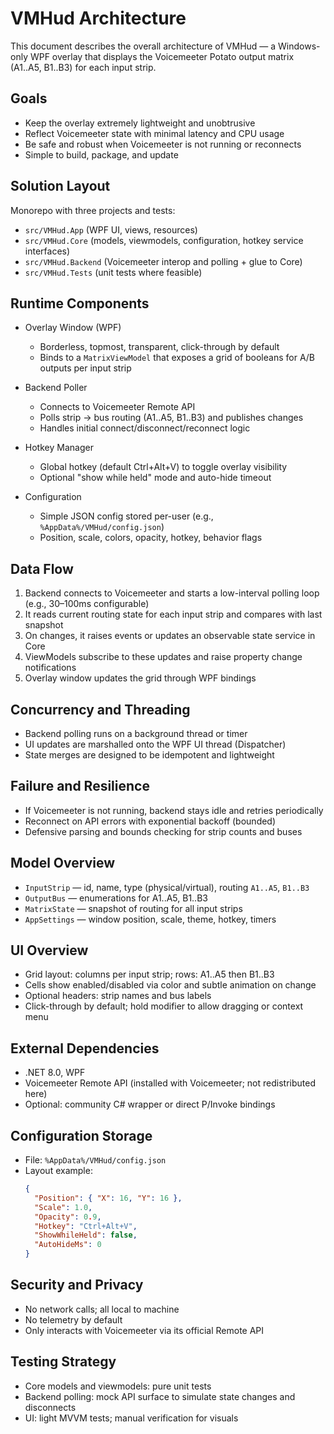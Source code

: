# VMHud Architecture

This document describes the overall architecture of VMHud — a Windows-only WPF overlay that displays the Voicemeeter Potato output matrix (A1..A5, B1..B3) for each input strip.

## Goals
- Keep the overlay extremely lightweight and unobtrusive
- Reflect Voicemeeter state with minimal latency and CPU usage
- Be safe and robust when Voicemeeter is not running or reconnects
- Simple to build, package, and update

## Solution Layout

Monorepo with three projects and tests:
- `src/VMHud.App` (WPF UI, views, resources)
- `src/VMHud.Core` (models, viewmodels, configuration, hotkey service interfaces)
- `src/VMHud.Backend` (Voicemeeter interop and polling + glue to Core)
- `src/VMHud.Tests` (unit tests where feasible)

## Runtime Components

- Overlay Window (WPF)
  - Borderless, topmost, transparent, click-through by default
  - Binds to a `MatrixViewModel` that exposes a grid of booleans for A/B outputs per input strip

- Backend Poller
  - Connects to Voicemeeter Remote API
  - Polls strip -> bus routing (A1..A5, B1..B3) and publishes changes
  - Handles initial connect/disconnect/reconnect logic

- Hotkey Manager
  - Global hotkey (default Ctrl+Alt+V) to toggle overlay visibility
  - Optional "show while held" mode and auto-hide timeout

- Configuration
  - Simple JSON config stored per-user (e.g., `%AppData%/VMHud/config.json`)
  - Position, scale, colors, opacity, hotkey, behavior flags

## Data Flow

1) Backend connects to Voicemeeter and starts a low-interval polling loop (e.g., 30–100ms configurable)
2) It reads current routing state for each input strip and compares with last snapshot
3) On changes, it raises events or updates an observable state service in Core
4) ViewModels subscribe to these updates and raise property change notifications
5) Overlay window updates the grid through WPF bindings

## Concurrency and Threading

- Backend polling runs on a background thread or timer
- UI updates are marshalled onto the WPF UI thread (Dispatcher)
- State merges are designed to be idempotent and lightweight

## Failure and Resilience

- If Voicemeeter is not running, backend stays idle and retries periodically
- Reconnect on API errors with exponential backoff (bounded)
- Defensive parsing and bounds checking for strip counts and buses

## Model Overview

- `InputStrip` — id, name, type (physical/virtual), routing `A1..A5`, `B1..B3`
- `OutputBus` — enumerations for A1..A5, B1..B3
- `MatrixState` — snapshot of routing for all input strips
- `AppSettings` — window position, scale, theme, hotkey, timers

## UI Overview

- Grid layout: columns per input strip; rows: A1..A5 then B1..B3
- Cells show enabled/disabled via color and subtle animation on change
- Optional headers: strip names and bus labels
- Click-through by default; hold modifier to allow dragging or context menu

## External Dependencies

- .NET 8.0, WPF
- Voicemeeter Remote API (installed with Voicemeeter; not redistributed here)
- Optional: community C# wrapper or direct P/Invoke bindings

## Configuration Storage

- File: `%AppData%/VMHud/config.json`
- Layout example:
  ```json
  {
    "Position": { "X": 16, "Y": 16 },
    "Scale": 1.0,
    "Opacity": 0.9,
    "Hotkey": "Ctrl+Alt+V",
    "ShowWhileHeld": false,
    "AutoHideMs": 0
  }
  ```

## Security and Privacy

- No network calls; all local to machine
- No telemetry by default
- Only interacts with Voicemeeter via its official Remote API

## Testing Strategy

- Core models and viewmodels: pure unit tests
- Backend polling: mock API surface to simulate state changes and disconnects
- UI: light MVVM tests; manual verification for visuals

